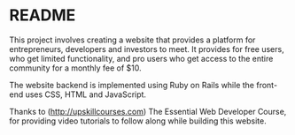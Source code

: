 # README
This project involves creating a website that provides a platform for entrepreneurs, developers and investors to meet. It provides for free users, who get limited functionality, and pro users who get access to the entire community for 
a monthly fee of $10.

The website backend is implemented using Ruby on Rails while the front-end uses CSS, HTML and JavaScript.


Thanks to (http://upskillcourses.com) The Essential Web Developer Course, for providing video tutorials to follow along while building this website.